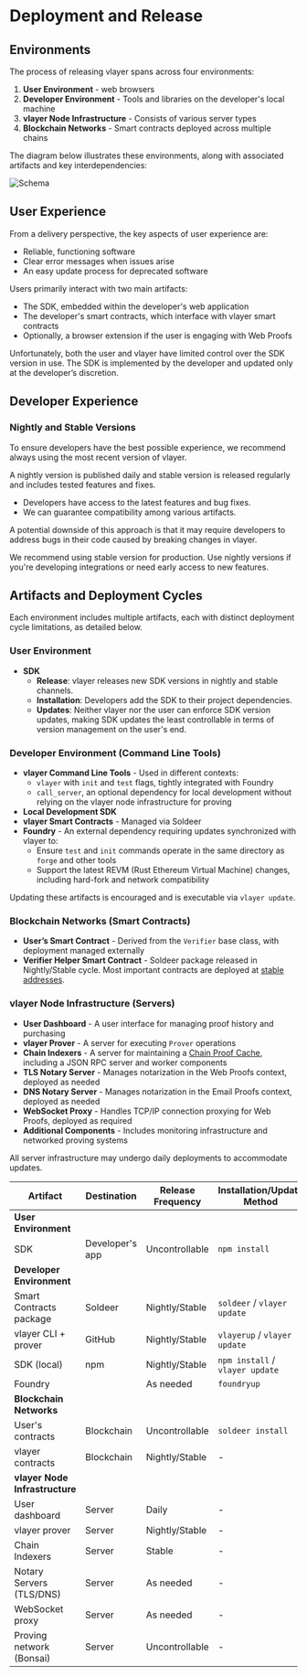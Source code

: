 # Deployment and Release

## Environments

The process of releasing vlayer spans across four environments:

1. **User Environment** - web browsers
2. **Developer Environment** - Tools and libraries on the developer's local machine
3. **vlayer Node Infrastructure** - Consists of various server types
4. **Blockchain Networks** - Smart contracts deployed across multiple chains

The diagram below illustrates these environments, along with associated artifacts and key interdependencies:

![Schema](/images/architecture/releasing.png)

## User Experience

From a delivery perspective, the key aspects of user experience are:

- Reliable, functioning software
- Clear error messages when issues arise
- An easy update process for deprecated software

Users primarily interact with two main artifacts:

- The SDK, embedded within the developer's web application
- The developer's smart contracts, which interface with vlayer smart contracts
- Optionally, a browser extension if the user is engaging with Web Proofs

Unfortunately, both the user and vlayer have limited control over the SDK version in use. The SDK is implemented by the developer and updated only at the developer’s discretion.

## Developer Experience

### Nightly and Stable Versions

To ensure developers have the best possible experience, we recommend always using the most recent version of vlayer.

A nightly version is published daily and stable version is released regularly and includes tested features and fixes.

- Developers have access to the latest features and bug fixes.
- We can guarantee compatibility among various artifacts.

A potential downside of this approach is that it may require developers to address bugs in their code caused by breaking changes in vlayer.

We recommend using stable version for production.
Use nightly versions if you're developing integrations or need early access to new features.

## Artifacts and Deployment Cycles

Each environment includes multiple artifacts, each with distinct deployment cycle limitations, as detailed below.

### User Environment

- **SDK**
  - **Release**: vlayer releases new SDK versions in nightly and stable channels.
  - **Installation**: Developers add the SDK to their project dependencies.
  - **Updates**: Neither vlayer nor the user can enforce SDK version updates, making SDK updates the least controllable in terms of version management on the user's end.

### Developer Environment (Command Line Tools)

- **vlayer Command Line Tools** - Used in different contexts:
  - `vlayer` with `init` and `test` flags, tightly integrated with Foundry
  - `call_server`, an optional dependency for local development without relying on the vlayer node infrastructure for proving
- **Local Development SDK**
- **vlayer Smart Contracts** - Managed via Soldeer
- **Foundry** - An external dependency requiring updates synchronized with vlayer to:
  - Ensure `test` and `init` commands operate in the same directory as `forge` and other tools
  - Support the latest REVM (Rust Ethereum Virtual Machine) changes, including hard-fork and network compatibility

Updating these artifacts is encouraged and is executable via `vlayer update`.

### Blockchain Networks (Smart Contracts)

- **User’s Smart Contract** - Derived from the `Verifier` base class, with deployment managed externally
- **Verifier Helper Smart Contract** - Soldeer package released in Nightly/Stable cycle. Most important contracts are deployed at [stable addresses](../security.md#verifier-smart-contracts).

### vlayer Node Infrastructure (Servers)

- **User Dashboard** - A user interface for managing proof history and purchasing
- **vlayer Prover** - A server for executing `Prover` operations
- **Chain Indexers** - A server for maintaining a [Chain Proof Cache](../architecture/chain_proof/coherence.md#chain-proof-cache), including a JSON RPC server and worker components
- **TLS Notary Server** - Manages notarization in the Web Proofs context, deployed as needed
- **DNS Notary Server** - Manages notarization in the Email Proofs context, deployed as needed
- **WebSocket Proxy** - Handles TCP/IP connection proxying for Web Proofs, deployed as required
- **Additional Components** - Includes monitoring infrastructure and networked proving systems

All server infrastructure may undergo daily deployments to accommodate updates.

| Artifact                         | Destination            | Release Frequency | Installation/Update Method      | Update Control        |
|----------------------------------|------------------------|-------------------|---------------------------------|-----------------------|
| **User Environment**             |                        |                   |                                 |                       |
| SDK                              | Developer's app        | Uncontrollable    | `npm install`                   | Uncontrollable        |
| **Developer Environment**        |                        |                   |                                 |                       |
| Smart Contracts package          | Soldeer                | Nightly/Stable    | `soldeer` / `vlayer update`     | Developer             |
| vlayer CLI + prover              | GitHub                 | Nightly/Stable    | `vlayerup` / `vlayer update`    | Developer             |
| SDK (local)                      | npm                    | Nightly/Stable    | `npm install` / `vlayer update` | Developer             |
| Foundry                          |                        | As needed         | `foundryup`                     | Developer             |
| **Blockchain Networks**          |                        |                   |                                 |                       |
| User's contracts                 | Blockchain             | Uncontrollable    | `soldeer install`               | Uncontrollable        |
| vlayer contracts                 | Blockchain             | Nightly/Stable    | -                               | vlayer                |
| **vlayer Node Infrastructure**   |                        |                   |                                 |                       |
| User dashboard                   | Server                 | Daily             | -                               | vlayer                |
| vlayer prover                    | Server                 | Nightly/Stable    | -                               | vlayer                |
| Chain Indexers                   | Server                 | Stable            | -                               | vlayer                |
| Notary Servers (TLS/DNS)         | Server                 | As needed         | -                               | vlayer                |
| WebSocket proxy                  | Server                 | As needed         | -                               | vlayer                |
| Proving network (Bonsai)         | Server                 | Uncontrollable    | -                               | Uncontrollable        |
